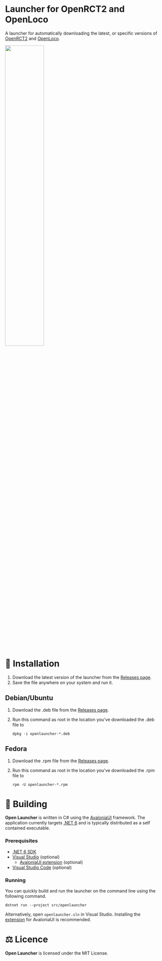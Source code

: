 # Launcher for OpenRCT2 and OpenLoco

A launcher for automatically downloading the latest, or specific versions of [OpenRCT2](https://github.com/OpenRCT2/OpenRCT2) and [OpenLoco](https://github.com/OpenLoco/OpenLoco).

<a href="docs/launcher.png"><img src="docs/launcher.png" width="50%" /></a>

# 🚀 Installation
1. Download the latest version of the launcher from the [Releases page](https://github.com/IntelOrca/OpenLauncher/releases).
2. Save the file anywhere on your system and run it.
## Debian/Ubuntu
1. Download the .deb file from the [Releases page](https://github.com/IntelOrca/OpenLauncher/releases).
2. Run this command as root in the location you've downloaded the .deb file to
   
   ``` dpkg -i openlauncher-*.deb ```
## Fedora
1. Download the .rpm file from the [Releases page](https://github.com/IntelOrca/OpenLauncher/releases).
2. Run this command as root in the location you've downloaded the .rpm file to
   
   ``` rpm -U openlauncher-*.rpm ```
   
# 🔨 Building

**Open Launcher** is written in C# using the [AvaloniaUI](http://avaloniaui.net) framework. The application currently targets [.NET 6](https://dotnet.microsoft.com) and is typically distributed as a self contained executable.

### Prerequisites
* [.NET 6 SDK](https://dotnet.microsoft.com/en-us/download/dotnet/6.0)
* [Visual Studio](https://visualstudio.microsoft.com) (optional)
  * [AvaloniaUI extension](https://marketplace.visualstudio.com/items?itemName=AvaloniaTeam.AvaloniaVS) (optional)
* [Visual Studio Code](https://code.visualstudio.com) (optional)

### Running
You can quickly build and run the launcher on the command line using the following command.
```
dotnet run --project src/openlauncher
```

Alternatively, open `openlauncher.sln` in Visual Studio. Installing the [extension](https://marketplace.visualstudio.com/items?itemName=AvaloniaTeam.AvaloniaVS) for AvaloniaUI is recommended.


# ⚖️ Licence
**Open Launcher** is licensed under the MIT License.
